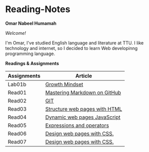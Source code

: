 # Reading-Notes
**Omar Nabeel Humamah** 

  *Welcome!*

I'm Omar, I've studied English language and literature at TTU. I like technology and internet, so I decided to learn Web developinng programming language.

**Readings & Assignments**

| Assignments      | Article |
| ----------- | ----------- |
| Lab01b      | [ Growth Mindset](https://omarhumamah.github.io/reading-note/Growth)       |
| Read01   | [Mastering Markdown on GitHub](https://omarhumamah.github.io/reading-note/Reflection%20and%20Discussion)        |
| Read02  |[GIT](https://omarhumamah.github.io/reading-note/RevisionsandtheCloud) |
| Read03  | [Structure web pages with HTML](https://omarhumamah.github.io/reading-note/read03)  |
| Read04  | [Dynamic web pages JavaScript](read04.md)  |
| Read05  | [Expressions and operators](read05.md)  |
| Read06  | [Design web pages with CSS.](read06.md)  |
| Read07  | [Design web pages with CSS.](read07.md)  |



